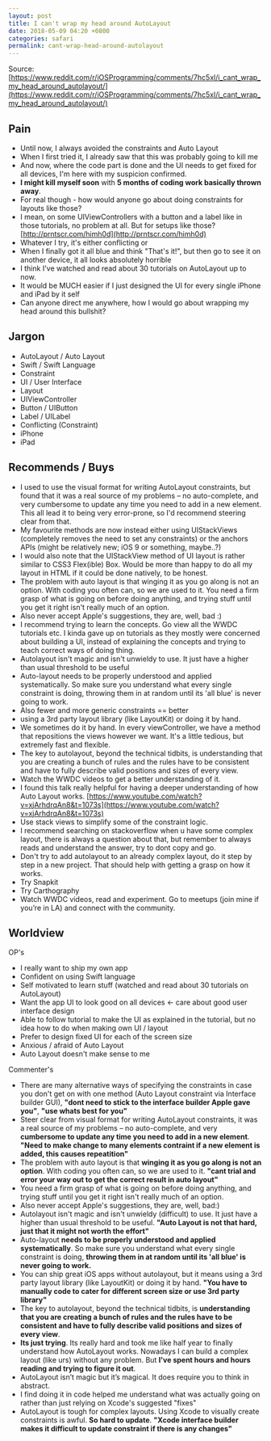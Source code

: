 ```yaml
---
layout: post
title: I can't wrap my head around AutoLayout
date: 2018-05-09 04:20 +0800
categories: safari
permalink: cant-wrap-head-around-autolayout
---
```


Source: [https://www.reddit.com/r/iOSProgramming/comments/7hc5xl/i_cant_wrap_my_head_around_autolayout/](https://www.reddit.com/r/iOSProgramming/comments/7hc5xl/i_cant_wrap_my_head_around_autolayout/)

## Pain

- Until now, I always avoided the constraints and Auto Layout
- When I first tried it, I already saw that this was probably going to kill me
- And now, where the code part is done and the UI needs to get fixed for all devices, I'm here with my suspicion confirmed. 
- **I might kill myself soon** with **5 months of coding work basically thrown away**.
- For real though - how would anyone go about doing constraints for layouts like those?
- I mean, on some UIViewControllers with a button and a label like in those tutorials, no problem at all. But for setups like those? [http://prntscr.com/himh0d](http://prntscr.com/himh0d)
- Whatever I try, it's either conflicting or
- When I finally got it all blue and think "That's it!", but then go to see it on another device, it all looks absolutely horrible
- I think I've watched and read about 30 tutorials on AutoLayout up to now.
- It would be MUCH easier if I just designed the UI for every single iPhone and iPad by it self
- Can anyone direct me anywhere, how I would go about wrapping my head around this bullshit?

## Jargon

- AutoLayout / Auto Layout
- Swift / Swift Language
- Constraint
- UI / User Interface
- Layout
- UIViewController
- Button / UIButton
- Label / UILabel
- Conflicting (Constraint)
- iPhone
- iPad

## Recommends / Buys
- I used to use the visual format for writing AutoLayout constraints, but found that it was a real source of my problems – no auto-complete, and very cumbersome to update any time you need to add in a new element. This all lead it to being very error-prone, so I'd recommend steering clear from that.
- My favourite methods are now instead either using UIStackViews (completely removes the need to set any constraints) or the anchors APIs (might be relatively new; iOS 9 or something, maybe..?)
- I would also note that the UIStackView method of UI layout is rather similar to CSS3 Flex(ible) Box. Would be more than happy to do all my layout in HTML if it could be done natively, to be honest.
- The problem with auto layout is that winging it as you go along is not an option. With coding you often can, so we are used to it. You need a firm grasp of what is going on before doing anything, and trying stuff until you get it right isn't really much of an option.
- Also never accept Apple's suggestions, they are, well, bad :)
- I recommend trying to learn the concepts. Go view all the WWDC tutorials etc. I kinda gave up on tutorials as they mostly were concerned about building a UI, instead of explaining the concepts and trying to teach correct ways of doing thing.
- Autolayout isn't magic and isn't unwieldy to use. It just have a higher than usual threshold to be useful
- Auto-layout needs to be properly understood and applied systematically. So make sure you understand what every single constraint is doing, throwing them in at random until its 'all blue' is never going to work.
- Also fewer and more generic constraints == better
- using a 3rd party layout library (like LayoutKit) or doing it by hand.
- We sometimes do it by hand. In every viewController, we have a method that repositions the views however we want. It's a little tedious, but extremely fast and flexible.
- The key to autolayout, beyond the technical tidbits, is understanding that you are creating a bunch of rules and the rules have to be consistent and have to fully describe valid positions and sizes of every view. 
- Watch the WWDC videos to get a better understanding of it.
- I found this talk really helpful for having a deeper understanding of how Auto Layout works. [https://www.youtube.com/watch?v=xjArhdrqAn8&t=1073s](https://www.youtube.com/watch?v=xjArhdrqAn8&t=1073s)
- Use stack views to simplify some of the constraint logic.
- I recommend searching on stackoverflow when u have some complex layout, there is always a question about that, but remember to always reads and understand the answer, try to dont copy and go.
- Don't try to add autolayout to an already complex layout, do it step by step in a new project. That should help with getting a grasp on how it works.
- Try Snapkit
- Try Carthography
- Watch WWDC videos, read and experiment. Go to meetups (join mine if you’re in LA) and connect with the community.

## Worldview

OP's

- I really want to ship my own app
- Confident on using Swift language
- Self motivated to learn stuff (watched and read about 30 tutorials on AutoLayout)
- Want the app UI to look good on all devices <- care about good user interface design
- Able to follow tutorial to make the UI as explained in the tutorial, but no idea how to do when making own UI / layout
- Prefer to design fixed UI for each of the screen size
- Anxious / afraid of Auto Layout
- Auto Layout doesn't make sense to me

Commenter's

- There are many alternative ways of specifying the constraints in case you don't get on with one method (Auto Layout constraint via Interface builder GUI), **"dont need to stick to the interface builder Apple gave you"**, **"use whats best for you"**
- Steer clear from visual format for writing AutoLayout constraints, it was a real source of my problems – no auto-complete, and very **cumbersome to update any time you need to add in a new element**. **"Need to make change to many elements contraint if a new element is added, this causes repeatition"**
- The problem with auto layout is that **winging it as you go along is not an option**. With coding you often can, so we are used to it. **"cant trial and error your way out to get the correct result in auto layout"**
- You need a firm grasp of what is going on before doing anything, and trying stuff until you get it right isn't really much of an option.
- Also never accept Apple's suggestions, they are, well, bad:)
- Autolayout isn't magic and isn't unwieldy (difficult) to use. It just have a higher than usual threshold to be useful. **"Auto Layout is not that hard, just that it might not worth the effort"** 
- Auto-layout **needs to be properly understood and applied systematically**. So make sure you understand what every single constraint is doing, **throwing them in at random until its 'all blue' is never going to work.**
- You can ship great iOS apps without autolayout, but it means using a 3rd party layout library (like LayoutKit) or doing it by hand. **"You have to manually code to cater for different screen size or use 3rd party library"**
- The key to autolayout, beyond the technical tidbits, is **understanding that you are creating a bunch of rules and the rules have to be consistent and have to fully describe valid positions and sizes of every view**.
- **Its just trying**. Its really hard and took me like half year to finally understand how AutoLayout works. Nowadays I can build a complex layout (like urs) without any problem. But **I've spent hours and hours reading and trying to figure it out**.
- AutoLayout isn’t magic but it’s magical. It does require you to think in abstract.
- I find doing it in code helped me understand what was actually going on rather than just relying on Xcode's suggested "fixes"
- AutoLayout is tough for complex layouts. Using Xcode to visually create constraints is awful. **So hard to update**. **"Xcode interface builder makes it difficult to update constraint if there is any changes"**
